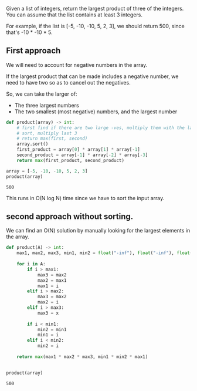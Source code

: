 Given a list of integers, return the largest product of three of the integers. You can assume that the list contains at least 3 integers. 

For example, if the list is [-5, -10, -10, 5, 2, 3], we should return 500, since that's -10 * -10 * 5.

## First approach
We will need to account for negative numbers in the array. 

If the largest product that can be made includes a negative number, we need to have two so as to cancel out the negatives. 

So, we can take the larger of:

- The three largest numbers
- The two smallest (most negative) numbers, and the largest number


```python
def product(array) -> int:
    # first find if there are two large -ves, multiply them with the largest positive.
    # sort, multiply last 3
    # return max(first, second)
    array.sort()
    first_product = array[0] * array[1] * array[-1]
    second_product = array[-1] * array[-2] * array[-3]
    return max(first_product, second_product)
```


```python
array = [-5, -10, -10, 5, 2, 3]
product(array)
```




    500



This runs in O(N log N) time since we have to sort the input array.

## second approach without sorting.
We can find an O(N) solution by manually looking for the largest elements in the array.



```python
def product(A) -> int:
    max1, max2, max3, min1, min2 = float("-inf"), float("-inf"), float("-inf"), float("inf"), float("inf")
    
    for i in A:
        if i > max1:
            max3 = max2
            max2 = max1
            max1 = i
        elif i > max2:
            max3 = max2
            max2 = i
        elif i > max3:
            max3 = x
            
        if i < min1:
            min2 = min1
            min1 = i
        elif i < min2:
            min2 = i
    
    return max(max1 * max2 * max3, min1 * min2 * max1)
            
```


```python
product(array)
```




    500




```python

```
